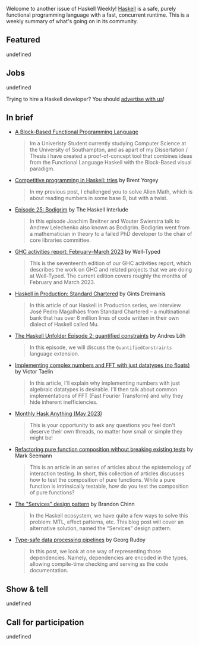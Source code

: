 Welcome to another issue of Haskell Weekly!
[Haskell](https://www.haskell.org) is a safe, purely functional programming language with a fast, concurrent runtime.
This is a weekly summary of what's going on in its community.

## Featured

undefined

## Jobs

undefined

Trying to hire a Haskell developer?
You should [advertise with us](https://haskellweekly.news/advertising.html)!

## In brief

- [A Block-Based Functional Programming Language](https://np.reddit.com/r/haskell/comments/131s2nb/a_blockbased_functional_programming_language/)
  > Im a Univeristy Student currently studying Computer Science at the University of Southampton, and as apart of my Dissertation / Thesis i have created a proof-of-concept tool that combines ideas from the Functional Language Haskell with the Block-Based visual paradigm.

- [Competitive programming in Haskell: tries](https://byorgey.wordpress.com/2023/05/03/competitive-programming-in-haskell-tries/) by Brent Yorgey
  > In my previous post, I challenged you to solve Alien Math, which is about reading numbers in some base B, but with a twist.

- [Episode 25: Bodigrim](https://haskell.foundation/podcast/25/) by The Haskell Interlude
  > In this episode Joachim Breitner and Wouter Swierstra talk to Andrew Lelechenko also known as Bodigrim. Bodigrim went from a mathematician in theory to a failed PhD developer to the chair of core libraries committee.

- [GHC activities report: February–March 2023](https://well-typed.com/blog/2023/04/ghc-2023-02-2023-03/) by Well-Typed
  > This is the seventeenth edition of our GHC activities report, which describes the work on GHC and related projects that we are doing at Well-Typed. The current edition covers roughly the months of February and March 2023.

- [Haskell in Production: Standard Chartered](https://serokell.io/blog/haskell-in-production-standard-chartered) by Gints Dreimanis
  > In this article of our Haskell in Production series, we interview José Pedro Magalhães from Standard Chartered – a multinational bank that has over 6 million lines of code written in their own dialect of Haskell called Mu.

- [The Haskell Unfolder Episode 2: quantified constraints](https://discourse.haskell.org/t/the-haskell-unfolder-episode-2-quantified-constraints/6229?u=taylorfausak) by Andres Löh
  > In this episode, we will discuss the `QuantifiedConstraints` language extension.

- [Implementing complex numbers and FFT with just datatypes (no floats)](https://gist.github.com/VictorTaelin/5776ede998d0039ad1cc9b12fd96811c/4499146ec3a85e55072c50606ef2db06ff5a9b23) by Victor Taelin
  > In this article, I'll explain why implementing numbers with just algebraic datatypes is desirable. I'll then talk about common implementations of FFT (Fast Fourier Transform) and why they hide inherent inefficiencies.

- [Monthly Hask Anything (May 2023)](https://np.reddit.com/r/haskell/comments/134c1kt/monthly_hask_anything_may_2023/)
  > This is your opportunity to ask any questions you feel don't deserve their own threads, no matter how small or simple they might be!

- [Refactoring pure function composition without breaking existing tests](https://blog.ploeh.dk/2023/05/01/refactoring-pure-function-composition-without-breaking-existing-tests/) by Mark Seemann
  > This is an article in an series of articles about the epistemology of interaction testing. In short, this collection of articles discusses how to test the composition of pure functions. While a pure function is intrinsically testable, how do you test the composition of pure functions?

- [The "Services" design pattern](https://brandonchinn178.github.io/posts/2023/05/03/services-design-pattern) by Brandon Chinn
  > In the Haskell ecosystem, we have quite a few ways to solve this problem: MTL, effect patterns, etc. This blog post will cover an alternative solution, named the “Services” design pattern.

- [Type-safe data processing pipelines](https://www.tweag.io/blog/2023-04-27-pipelines-tags/) by Georg Rudoy
  > In this post, we look at one way of representing those dependencies. Namely, dependencies are encoded in the types, allowing compile-time checking and serving as the code documentation.

## Show & tell

undefined

## Call for participation

undefined
